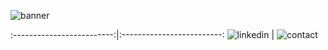 ![banner](banner.gif)

<!-- <span style="display:inline" class="note">[![LinkedIn](linkedin-button.gif)](https://www.linkedin.com/in/oliverspeir/) [![email](contactme-button.gif)](mailto:oliverspeir9@gmail.com) </span> -->
<!-- [![LinkedIn](linkedin-button.gif)](https://www.linkedin.com/in/oliverspeir/) 
[![email](contactme-button.gif)](mailto:oliverspeir9@gmail.com) -->
<!-- <span style="display:flex"> 
<img src ="linkedin-button.gif" width="600"> <img src ="contactme-button.gif" width="600">
</span>
 -->
:-------------------------:|:-------------------------:
![linkedin](linkedin-button.gif)  |  ![contact](contactme-button.gif)
